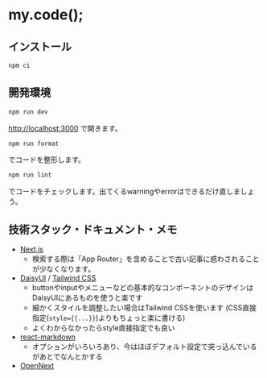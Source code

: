 # my.code();

## インストール
```bash
npm ci
```

## 開発環境

```bash
npm run dev
```
[http://localhost:3000](http://localhost:3000) で開きます。

```bash
npm run format
```
でコードを整形します。

```bash
npm run lint
```
でコードをチェックします。出てくるwarningやerrorはできるだけ直しましょう。

## 技術スタック・ドキュメント・メモ

- [Next.js](https://nextjs.org/docs)
    - 検索する際は「App Router」を含めることで古い記事に惑わされることが少なくなります。
- [DaisyUI](https://daisyui.com/docs/use/) / [Tailwind CSS](https://tailwindcss.com/docs)
    - buttonやinputやメニューなどの基本的なコンポーネントのデザインはDaisyUIにあるものを使うと楽です
    - 細かくスタイルを調整したい場合はTailwind CSSを使います (CSS直接指定(`style={{...}}`)よりもちょっと楽に書ける)
    - よくわからなかったらstyle直接指定でも良い
- [react-markdown](https://www.npmjs.com/package/react-markdown)
    - オプションがいろいろあり、今はほぼデフォルト設定で突っ込んでいるがあとでなんとかする
- [OpenNext](https://opennext.js.org/cloudflare)
